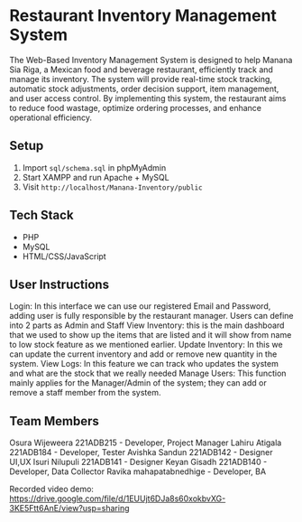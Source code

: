 # Restaurant Inventory Management System

The Web-Based Inventory Management System is designed to help Manana Sia Riga, a Mexican food and beverage restaurant, efficiently track and manage its inventory. The system will provide real-time stock tracking, automatic stock adjustments, order decision support, item management, and user access control. By implementing this system, the restaurant aims to reduce food wastage, optimize ordering processes, and enhance operational efficiency.

## Setup
1. Import `sql/schema.sql` in phpMyAdmin
2. Start XAMPP and run Apache + MySQL
3. Visit `http://localhost/Manana-Inventory/public`

## Tech Stack
- PHP
- MySQL
- HTML/CSS/JavaScript

## User Instructions  

Login: In this interface we can use our registered Email and Password, adding user is fully responsible by the restaurant manager. Users can define into 2 parts as Admin and Staff 
View Inventory: this is the main dashboard that we used to show up the items that are listed and it will show from name to low stock feature as we mentioned earlier.
Update Inventory: In this we can update the current inventory and add or remove new quantity in the system.
View Logs: In this feature we can track who updates the system and what are the stock that we really needed 
Manage Users: This function mainly applies for the Manager/Admin of the system; they can add or remove a staff member from the system.

## Team Members
Osura Wijeweera 221ADB215 ​- Developer, Project Manager Lahiru Atigala 221ADB184​ - Developer, Tester Avishka Sandun 221ADB142​ - Designer UI,UX Isuri Nilupuli 221ADB141​ - Designer Keyan Gisadh 221ADB140​ - Developer, Data Collector Ravika mahapatabnedhige - Developer, BA


Recorded video demo: https://drive.google.com/file/d/1EUUjt6DJa8s60xokbvXG-3KE5Ftt6AnE/view?usp=sharing
